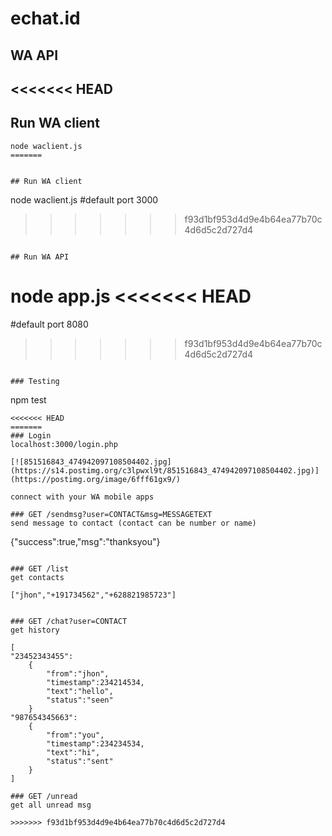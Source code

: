 # echat.id
## WA API
<<<<<<< HEAD
--
## Run WA client
```
node waclient.js
=======


## Run WA client
```
node waclient.js
#default port 3000
>>>>>>> f93d1bf953d4d9e4b64ea77b70c4d6d5c2d727d4
```

## Run WA API
```
node app.js
<<<<<<< HEAD
=======
#default port 8080
>>>>>>> f93d1bf953d4d9e4b64ea77b70c4d6d5c2d727d4
```

### Testing
```
npm test
```
<<<<<<< HEAD
=======
### Login
localhost:3000/login.php

[![851516843_474942097108504402.jpg](https://s14.postimg.org/c3lpwxl9t/851516843_474942097108504402.jpg)](https://postimg.org/image/6fff61gx9/)

connect with your WA mobile apps

### GET /sendmsg?user=CONTACT&msg=MESSAGETEXT
send message to contact (contact can be number or name)
```
  {"success":true,"msg":"thanksyou"}
``` 

### GET /list
get contacts
```
    ["jhon","+191734562","+628821985723"]
```

### GET /chat?user=CONTACT
get history 
```
    [
    "23452343455":
        {
            "from":"jhon",
            "timestamp":234214534,
            "text":"hello",
            "status":"seen"
        }
    "987654345663":
        {
            "from":"you",
            "timestamp":234234534,
            "text":"hi",
            "status":"sent"
        }
    ]
```
### GET /unread
get all unread msg
```
```
>>>>>>> f93d1bf953d4d9e4b64ea77b70c4d6d5c2d727d4
